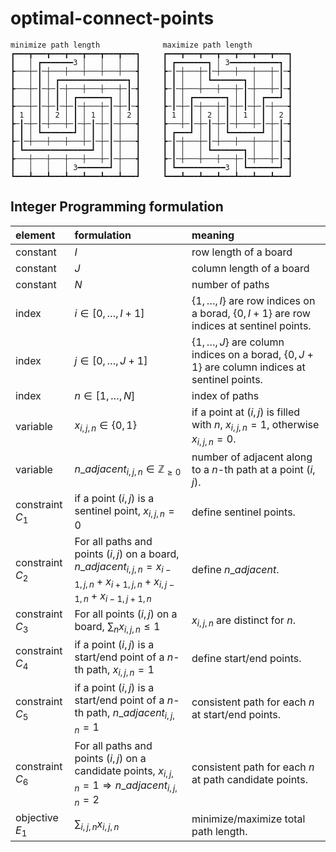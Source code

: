 # optimal-connect-points

```text
minimize path length              maximize path length
┏━━━┳━━━┳━━━┳━━━┳━━━┳━━━┳━━━┓     ┏━━━┳━━━┳━━━┳━━━┳━━━┳━━━┳━━━┓
┃   │ ┏━━━━━━━3 │   │   │   ┃     ┃ ┏━━━━━━━┓ │ 3━━━━━━━━━━━┓ ┃
┣───┼─┃─┼───┼───┼───┼───┼───┫     ┣─┃─┼───┼─┃─┼───┼───┼───┼─┃─┫
┃   │ ┃ │ ┏━━━━━━━━━━━━━━━┓ ┃     ┃ ┃ │   │ ┗━━━━━━━┓ │   │ ┃ ┃
┣───┼─┃─┼─┃─┼───┼───┼───┼─┃─┫     ┣─┃─┼───┼───┼───┼─┃─┼───┼─┃─┫
┃   │ ┃ │ ┃ │ ┏━━━━━━━┓ │ ┃ ┃     ┃ ┃ │ ┏━━━━━━━┓ │ ┃ │ ┏━━━┛ ┃
┣───┼─┃─┼─┃─┼─┃─┼───┼─┃─┼─┃─┫     ┣─┃─┼─┃─┼───┼─┃─┼─┃─┼─┃─┼───┫
┃ 1 │ ┃ │ 2 │ ┃ │ 1 │ ┃ │ 2 ┃     ┃ 1 │ ┃ │ 2 │ ┃ │ 1 │ ┃ │ 2 ┃
┣─┃─┼─┃─┼───┼─┃─┼─┃─┼─┃─┼───┫     ┣───┼─┃─┼─┃─┼─┃─┼───┼─┃─┼─┃─┫
┃ ┃ │ ┗━━━━━━━┛ │ ┃ │ ┃ │   ┃     ┃ ┏━━━┛ │ ┃ │ ┗━━━━━━━┛ │ ┃ ┃
┣─┃─┼───┼───┼───┼─┃─┼─┃─┼───┫     ┣─┃─┼───┼─┃─┼───┼───┼───┼─┃─┫
┃ ┗━━━━━━━━━━━━━━━┛ │ ┃ │   ┃     ┃ ┃ │   │ ┗━━━━━━━┓ │   │ ┃ ┃
┣───┼───┼───┼───┼───┼─┃─┼───┫     ┣─┃─┼───┼───┼───┼─┃─┼───┼─┃─┫
┃   │   │   │ 3━━━━━━━┛ │   ┃     ┃ ┗━━━━━━━━━━━3 │ ┗━━━━━━━┛ ┃
┗━━━┻━━━┻━━━┻━━━┻━━━┻━━━┻━━━┛     ┗━━━┻━━━┻━━━┻━━━┻━━━┻━━━┻━━━┛
```

## Integer Programming formulation

| element          | formulation                                                                                                            | meaning                                                                                                                    |
| :--------------- | :--------------------------------------------------------------------------------------------------------------------- | :------------------------------------------------------------------------------------------------------------------------- |
| constant         | $I$                                                                                                                    | row length of a board                                                                                                      |
| constant         | $J$                                                                                                                    | column length of a board                                                                                                   |
| constant         | $N$                                                                                                                    | number of paths                                                                                                            |
| index            | $i \in \lbrack 0,\ldots,I+1 \rbrack$                                                                                   | $\lbrace 1,\ldots,I \rbrace$ are row indices on a borad, $\lbrace 0,I+1 \rbrace$ are row indices at sentinel points.       |
| index            | $j \in \lbrack 0,\ldots,J+1 \rbrack$                                                                                   | $\lbrace 1,\ldots,J \rbrace$ are column indices on a borad, $\lbrace 0,J+1 \rbrace$ are column indices at sentinel points. |
| index            | $n \in \lbrack 1,\ldots,N \rbrack$                                                                                     | index of paths                                                                                                             |
| variable         | $x_{i,j,n}\in\lbrace0,1\rbrace$                                                                                        | if a point at $(i,j)$ is filled with $n$, $x_{i,j,n}=1$, otherwise $x_{i,j,n}=0$.                                          |
| variable         | $n\_adjacent_{i,j,n} \in \mathbb{Z}_{\geq 0}$                                                                          | number of adjacent along to a $n$-th path at a point $(i,j)$.                                                              |
| constraint $C_1$ | if a point $(i,j)$ is a sentinel point, $x_{i,j,n}=0$                                                                  | define sentinel points.                                                                                                    |
| constraint $C_2$ | For all paths and points $(i,j)$ on a board, $n\_adjacent_{i,j,n} = x_{i-1,j,n}+x_{i+1,j,n}+x_{i,j-1,n}+x_{i-1,j+1,n}$ | define $n\_adjacent$.                                                                                                      |
| constraint $C_3$ | For all points $(i,j)$ on a board, $\sum_n x_{i,j,n} \leq 1$                                                           | $x_{i,j,n}$ are distinct for $n$.                                                                                          |
| constraint $C_4$ | if a point $(i,j)$ is a start/end point of a $n$-th path, $x_{i,j,n}=1$                                                | define start/end points.                                                                                                   |
| constraint $C_5$ | if a point $(i,j)$ is a start/end point of a $n$-th path, $n\_adjacent_{i,j,n}=1$                                      | consistent path for each $n$ at start/end points.                                                                          |
| constraint $C_6$ | For all paths and points $(i,j)$ on a candidate points, $x_{i,j,n}=1\Rightarrow n\_adjacent_{i,j,n}=2$                 | consistent path for each $n$ at path candidate points.                                                                     |
| objective $E_1$  | $\sum_{i,j,n} x_{i,j,n}$                                                                                               | minimize/maximize total path length.                                                                                       |